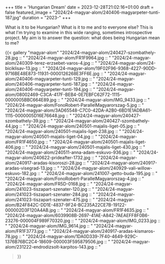 +++
title = 'Hungarian Dream'
date = 2023-12-28T21:02:16+01:00
draft = false
featured_image = "2024/24-magyar-alom/240406-magyarpeter-tunti-187.jpg"
duration = "2023-"
+++

What is it to be Hungarian? What is it to me and to everyone else? This is what I'm trying to examine in this wide ranging, sometimes introspective project. My aim is to answer the question: what does being Hungarian mean to me?

{{< gallery "magyar-alom"
"2024/24-magyar-alom/240427-szombathely-28.jpg ::  "
"2024/24-magyar-alom/FR1F9964.jpg ::  "
"2024/24-magyar-alom/240309-terez-erzsebet-varos-4.jpg ::  "
"2024/24-magyar-alom/24-biciklisav-13.jpg ::  "
"2024/24-magyar-alom/19F02F96-9368-4227-90DD-9716BE48E873-11931-0000126268E3FF6E.jpg ::  "
"2024/24-magyar-alom/240406-magyarpeter-tunti-129.jpg ::  "
"2024/24-magyar-alom/240406-magyarpeter-tunti-187.jpg ::  "
"2024/24-magyar-alom/240406-magyarpeter-tunti-194.jpg ::  "
"2024/24-magyar-alom/08002469-C3CA-417F-BEB4-0E7EBFC62F72-1115-0000005BBC664E89.jpg ::  "
"2024/24-magyar-alom/IMG_9433.jpg ::  "
"2024/24-magyar-alom/FonoRobert-ParallelMagyarorszag-5.jpg ::  "
"2024/24-magyar-alom/3AD65548-C7C0-42DA-A2B0-6BD1E1ADBA61-1115-0000005D16E76648.jpg ::  "
"2024/24-magyar-alom/240427-szombathely-39.jpg ::  "
"2024/24-magyar-alom/240427-szombathely-44.jpg ::  "
"2024/24-magyar-alom/240501-majalis-liget-05.jpg ::  "
"2024/24-magyar-alom/240501-majalis-liget-238.jpg ::  "
"2024/24-magyar-alom/240501-majalis-liget-04.jpg ::  "
"2024/24-magyar-alom/FR1F4650.jpg ::  "
"2024/24-magyar-alom/240501-majalis-liget-406.jpg ::  "
"2024/24-magyar-alom/240501-majalis-liget-430.jpg ::  "
"2024/24-magyar-alom/240511-anna-adam-eskuvo-936.jpg ::  "
"2024/24-magyar-alom/240622-prideafter-1732.jpg ::  "
"2024/24-magyar-alom/240917-aradas-kisoroszi-28.jpg ::  "
"2024/24-magyar-alom/240917-aradas-visegrad-13.jpg ::  "
"2024/24-magyar-alom/240929-vali-willow-eskuvo-182.jpg ::  "
"2024/24-magyar-alom/241007-getto-buda-195.jpg ::  "
"2024/24-magyar-alom/FonoRobert-ParallelMagyarorszag-4.jpg ::  "
"2024/24-magyar-alom/FR5D-0168.jpg ::  "
"2024/24-magyar-alom/241023-tiszapart-szenater-120.jpg ::  "
"2024/24-magyar-alom/241023-tiszapart-szenater-284.jpg ::  "
"2024/24-magyar-alom/241023-tiszapart-szenater-475.jpg ::  "
"2024/24-magyar-alom/B24F842C-DD1E-4837-9F24-BC235A22CE7B-19122-000002D3F120A4AB.jpg ::  "
"2024/24-magyar-alom/FR1F4635.jpg ::  "
"2024/24-magyar-alom/6039908B-2697-41AE-A842-7AEAEFF8F0B6-23276-000004F989F70320.jpg ::  "
"2024/24-magyar-alom/IMG_0233.jpg ::  "
"2024/24-magyar-alom/IMG_9614.jpg ::  "
"2024/24-magyar-alom/FR1F3773.jpg ::  "
"2024/24-magyar-alom/240917-aradas-kismaros-78.jpg ::  "
"2024/24-magyar-alom/1DA0D339-7F40-4649-929C-1376B76BC2C4-18609-000003F595879506.jpg ::  "
"2024/24-magyar-alom/231222-endrodizsolt-karpitos-143.jpg ::  "

>}}